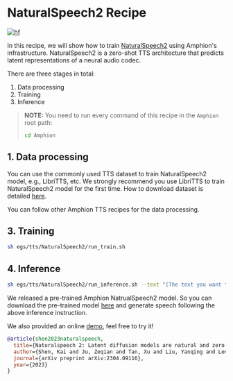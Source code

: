 # NaturalSpeech2 Recipe

[![hf](https://img.shields.io/badge/%F0%9F%A4%97%20HuggingFace-Spaces-yellow)](https://huggingface.co/spaces/amphion/NaturalSpeech2)

In this recipe, we will show how to train [NaturalSpeech2](https://arxiv.org/abs/2304.09116) using Amphion's infrastructure. NaturalSpeech2 is a zero-shot TTS architecture that predicts latent representations of a neural audio codec.

There are three stages in total:

1. Data processing
2. Training
3. Inference

> **NOTE:** You need to run every command of this recipe in the `Amphion` root path:
> ```bash
> cd Amphion
> ```

## 1. Data processing

You can use the commonly used TTS dataset to train NaturalSpeech2 model, e.g., LibriTTS, etc. We strongly recommend you use LibriTTS to train NaturalSpeech2 model for the first time. How to download dataset is detailed [here](../../datasets/README.md).

You can follow other Amphion TTS recipes for the data processing.

## 3. Training

```bash
sh egs/tts/NaturalSpeech2/run_train.sh
```

## 4. Inference

```bash
sh egs/tts/NaturalSpeech2/run_inference.sh --text "[The text you want to generate]"
```

We released a pre-trained Amphion NatrualSpeech2 model. So you can download the pre-trained model [here](https://huggingface.co/amphion/naturalspeech2_libritts) and generate speech following the above inference instruction.

We also provided an online [demo](https://huggingface.co/spaces/amphion/NaturalSpeech2), feel free to try it!

```bibtex
@article{shen2023naturalspeech,
  title={Naturalspeech 2: Latent diffusion models are natural and zero-shot speech and singing synthesizers},
  author={Shen, Kai and Ju, Zeqian and Tan, Xu and Liu, Yanqing and Leng, Yichong and He, Lei and Qin, Tao and Zhao, Sheng and Bian, Jiang},
  journal={arXiv preprint arXiv:2304.09116},
  year={2023}
}
```